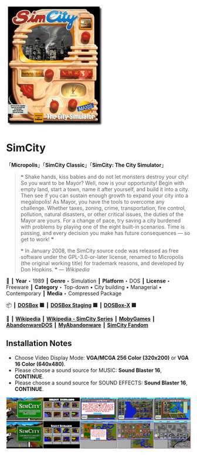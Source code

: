 ![](Thumbnail.png "application-thumbnail")

# SimCity

「**Micropolis**」「**SimCity Classic**」「**SimCity: The City Simulator**」

> ❝ Shake hands, kiss babies and do not let monsters destroy your city! So you want to be Mayor? Well, now is your opportunity! Begin with empty land, start a town, name it after yourself, and build it into a city. Then see if you can sustain enough growth to expand your city into a megalopolis! As Mayor, you have the tools to overcome any challenge. Whether taxes, zoning, crime, transportation, fire control, pollution, natural disasters, or other critical issues, the duties of the Mayor are yours. For a change of pace, try saving a city burdened with problems by playing one of the eight built-in scenarios. Time is passing, and every decision you make has future consequences — so get to work! ❞
>
> ❝ In January 2008, the SimCity source code was released as free software under the GPL-3.0-or-later license, renamed to Micropolis (the original working title) for trademark reasons, and developed by Don Hopkins. ❞ — *Wikipedia*
>

📌 ┃ **Year** ‣ 1989 ┃ **Genre** ‣ Simulation ┃ **Platform** ‣ DOS ┃ **License** ‣ Freeware ┃ **Category** ‣ Top-down • City building • Managerial • Contemporary ┃ **Media** ‣ Compressed Package 

📦 ┃ **[DOSBox](https://www.dosbox.com/) 🟩** ┃ **[DOSBox Staging](https://dosbox-staging.github.io/) 🟩** ┃ **[DOSBox-X](https://dosbox-x.com/) 🟩** 

📎 ┃ **[Wikipedia](https://en.wikipedia.org/wiki/SimCity_(1989_video_game))** ┃ **[Wikipedia - SimCity Series](https://en.wikipedia.org/wiki/SimCity)** ┃ **[MobyGames](https://www.mobygames.com/game/848/simcity/)** ┃ **[AbandonwareDOS](https://www.abandonwaredos.com/abandonware-game.php?abandonware=SimCity&gid=2662)** ┃ **[MyAbandonware](https://www.myabandonware.com/game/simcity-ri)** ┃ **[SimCity Fandom](https://simcity.fandom.com/wiki/SimCity_(1989))** 

## Installation Notes
- Choose Video Display Mode: **VGA/MCGA 256 Color (320x200)** or **VGA 16 Color (640x480)**.
- Please choose a sound source for MUSIC: **Sound Blaster 16**, **CONTINUE**.
- Please choose a sound source for SOUND EFFECTS: **Sound Blaster 16**, **CONTINUE**.

![](Montage.png "SimCity")

